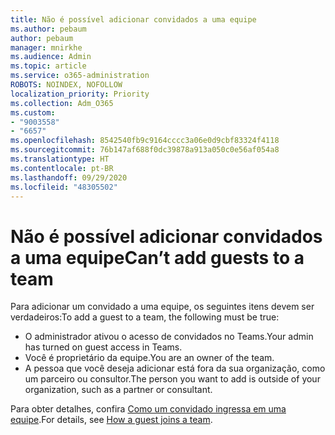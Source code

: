 ```yaml
---
title: Não é possível adicionar convidados a uma equipe
ms.author: pebaum
author: pebaum
manager: mnirkhe
ms.audience: Admin
ms.topic: article
ms.service: o365-administration
ROBOTS: NOINDEX, NOFOLLOW
localization_priority: Priority
ms.collection: Adm_O365
ms.custom:
- "9003558"
- "6657"
ms.openlocfilehash: 8542540fb9c9164cccc3a06e0d9cbf83324f4118
ms.sourcegitcommit: 76b147af688f0dc39878a913a050c0e56af054a8
ms.translationtype: HT
ms.contentlocale: pt-BR
ms.lasthandoff: 09/29/2020
ms.locfileid: "48305502"
---
```

# <a name="cant-add-guests-to-a-team"></a><span data-ttu-id="40edc-102">Não é possível adicionar convidados a uma equipe</span><span class="sxs-lookup"><span data-stu-id="40edc-102">Can’t add guests to a team</span></span>

<span data-ttu-id="40edc-103">Para adicionar um convidado a uma equipe, os seguintes itens devem ser verdadeiros:</span><span class="sxs-lookup"><span data-stu-id="40edc-103">To add a guest to a team, the following must be true:</span></span>  

- <span data-ttu-id="40edc-104">O administrador ativou o acesso de convidados no Teams.</span><span class="sxs-lookup"><span data-stu-id="40edc-104">Your admin has turned on guest access in Teams.</span></span>
- <span data-ttu-id="40edc-105">Você é proprietário da equipe.</span><span class="sxs-lookup"><span data-stu-id="40edc-105">You are an owner of the team.</span></span>
- <span data-ttu-id="40edc-106">A pessoa que você deseja adicionar está fora da sua organização, como um parceiro ou consultor.</span><span class="sxs-lookup"><span data-stu-id="40edc-106">The person you want to add is outside of your organization, such as a partner or consultant.</span></span>

<span data-ttu-id="40edc-107">Para obter detalhes, confira  [Como um convidado ingressa em uma equipe](https://docs.microsoft.com/MicrosoftTeams/guest-joins).</span><span class="sxs-lookup"><span data-stu-id="40edc-107">For details, see  [How a guest joins a team](https://docs.microsoft.com/MicrosoftTeams/guest-joins).</span></span>